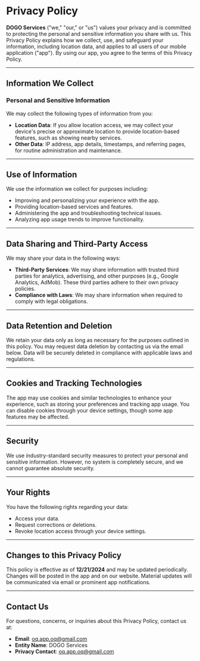 # Privacy Policy

**DOGO Services** ("we," "our," or "us") values your privacy and is committed to protecting the personal and sensitive information you share with us. This Privacy Policy explains how we collect, use, and safeguard your information, including location data, and applies to all users of our mobile application ("app"). By using our app, you agree to the terms of this Privacy Policy.

---

## Information We Collect

### Personal and Sensitive Information
We may collect the following types of information from you:
- **Location Data**: If you allow location access, we may collect your device's precise or approximate location to provide location-based features, such as showing nearby services.  
- **Other Data**: IP address, app details, timestamps, and referring pages, for routine administration and maintenance.

---

## Use of Information

We use the information we collect for purposes including:
- Improving and personalizing your experience with the app.
- Providing location-based services and features.
- Administering the app and troubleshooting technical issues.
- Analyzing app usage trends to improve functionality.

---

## Data Sharing and Third-Party Access

We may share your data in the following ways:
- **Third-Party Services**: We may share information with trusted third parties for analytics, advertising, and other purposes (e.g., Google Analytics, AdMob). These third parties adhere to their own privacy policies.
- **Compliance with Laws**: We may share information when required to comply with legal obligations.

---

## Data Retention and Deletion

We retain your data only as long as necessary for the purposes outlined in this policy. You may request data deletion by contacting us via the email below. Data will be securely deleted in compliance with applicable laws and regulations.

---

## Cookies and Tracking Technologies

The app may use cookies and similar technologies to enhance your experience, such as storing your preferences and tracking app usage. You can disable cookies through your device settings, though some app features may be affected.

---

## Security

We use industry-standard security measures to protect your personal and sensitive information. However, no system is completely secure, and we cannot guarantee absolute security.

---

## Your Rights

You have the following rights regarding your data:
- Access your data.
- Request corrections or deletions.
- Revoke location access through your device settings.

---

## Changes to this Privacy Policy

This policy is effective as of **12/21/2024** and may be updated periodically. Changes will be posted in the app and on our website. Material updates will be communicated via email or prominent app notifications.

---

## Contact Us

For questions, concerns, or inquiries about this Privacy Policy, contact us at:

- **Email**: oq.app.oq@gmail.com  
- **Entity Name**: DOGO Services  
- **Privacy Contact**: oq.app.oq@gmail.com
